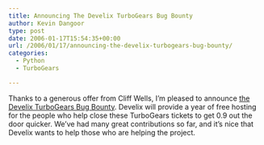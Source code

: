 ```yaml
---
title: Announcing The Develix TurboGears Bug Bounty
author: Kevin Dangoor
type: post
date: 2006-01-17T15:54:35+00:00
url: /2006/01/17/announcing-the-develix-turbogears-bug-bounty/
categories:
  - Python
  - TurboGears

---
```

Thanks to a generous offer from Cliff Wells, I&#8217;m pleased to announce [the Develix TurboGears Bug Bounty][1]. Develix will provide a year of free hosting for the people who help close these TurboGears tickets to get 0.9 out the door quicker. We&#8217;ve had many great contributions so far, and it&#8217;s nice that Develix wants to help those who are helping the project.

 [1]: http://www.turbogears.org/bugbounty.html